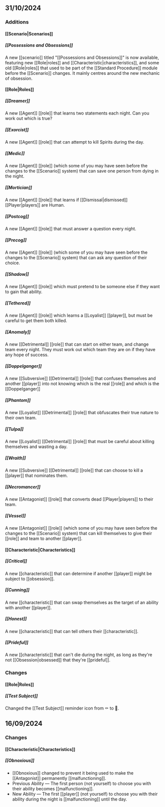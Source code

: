 ## 31/10/2024
### Additions
#### [[Scenario|Scenarios]]
##### [[Possessions and Obsessions]]
A new [[scenario]] titled "[[Possessions and Obsessions]]" is now available, featuring new [[Role|roles]] and [[Characteristic|characteristics]], and some old [[Role|roles]] that used to be part of the [[Standard Procedure]] module before the [[Scenario]] changes. It mainly centres around the new mechanic of obsession.
#### [[Role|Roles]]
##### [[Dreamer]]
A new [[Agent]] [[role]] that learns two statements each night. Can you work out which is true?
##### [[Exorcist]]
A new [[Agent]] [[role]] that can attempt to kill Spirits during the day.
##### [[Medic]]
A new [[Agent]] [[role]] (which some of you may have seen before the changes to the [[Scenario]] system) that can save one person from dying in the night.
##### [[Mortician]]
A new [[Agent]] [[role]] that learns if [[Dismissal|dismissed]] [[Player|players]] are Human.
##### [[Postcog]]
A new [[Agent]] [[role]] that must answer a question every night.
##### [[Precog]]
A new [[Agent]] [[role]] (which some of you may have seen before the changes to the [[Scenario]] system) that can ask any question of their choice.
##### [[Shadow]]
A new [[Agent]] [[role]] which must pretend to be someone else if they want to gain that ability.
##### [[Tethered]]
A new [[Agent]] [[role]] which learns a [[Loyalist]] [[player]], but must be careful to get them both killed.
##### [[Anomaly]]
A new [[Detrimental]] [[role]] that can start on either team, and change team every night. They must work out which team they are on if they have any hope of success.
##### [[Doppelganger]]
A new [[Subversive]] [[Detrimental]] [[role]] that confuses themselves and another [[player]] into not knowing which is the real [[role]] and which is the [[Doppelganger]]
##### [[Phantom]]
A new [[Loyalist]] [[Detrimental]] [[role]] that obfuscates their true nature to their own team.
##### [[Tulpa]]
A new [[Loyalist]] [[Detrimental]] [[role]] that must be careful about killing themselves and wasting a day.
##### [[Wraith]]
A new [[Subversive]] [[Detrimental]] [[role]] that can choose to kill a [[player]] that nominates them.
##### [[Necromancer]]
A new [[Antagonist]] [[role]] that converts dead [[Player|players]] to their team.
##### [[Vessel]]
A new [[Antagonist]] [[role]] (which some of you may have seen before the changes to the [[Scenario]] system) that can kill themselves to give their [[role]] and team to another [[player]].
#### [[Characteristic|Characteristics]]
##### [[Critical]]
A new [[characteristic]] that can determine if another [[player]] might be subject to [[obsession]].
##### [[Cunning]]
A new [[characteristic]] that can swap themselves as the target of an ability with another [[player]].
##### [[Honest]]
A new [[characteristic]] that can tell others their [[characteristic]].
##### [[Prideful]]
A new [[characteristic]] that can't die during the night, as long as they're not [[Obsession|obsessed]] that they're [[prideful]].
### Changes
#### [[Role|Roles]]
##### [[Test Subject]]
Changed the [[Test Subject]] reminder icon from ⚰️ to 🧪.

## 16/09/2024
### Changes
#### [[Characteristic|Characteristics]]
##### [[Obnoxious]]
- [[Obnoxious]] changed to prevent it being used to make the [[Antagonist]] permanently [[malfunctioning]].
- Previous Ability — The first person (not yourself) to choose you with their ability becomes [[malfunctioning]].
- New Ability — The first [[player]] (not yourself) to choose you with their ability during the night is [[malfunctioning]] until the day.